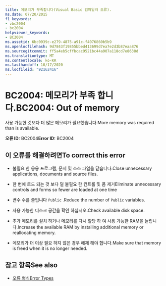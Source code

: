 ```yaml
---
title: 메모리가 부족합니다(Visual Basic 컴파일러 오류).
ms.date: 07/20/2015
f1_keywords:
- vbc2004
- bc2004
helpviewer_keywords:
- BC2004
ms.assetid: 6bc0939c-e279-4875-a91c-f4076860b5b9
ms.openlocfilehash: 9d7843f19855bbed413699d7ea7e2d3b87eaa876
ms.sourcegitcommit: ff5a4eb5cffbcac9521bc44a907a118cd7e8638d
ms.translationtype: MT
ms.contentlocale: ko-KR
ms.lasthandoff: 10/17/2020
ms.locfileid: "92162416"
---
```

# <a name="bc2004-out-of-memory"></a><span data-ttu-id="7104b-102">BC2004: 메모리가 부족 합니다.</span><span class="sxs-lookup"><span data-stu-id="7104b-102">BC2004: Out of memory</span></span>

<span data-ttu-id="7104b-103">사용 가능한 것보다 더 많은 메모리가 필요했습니다.</span><span class="sxs-lookup"><span data-stu-id="7104b-103">More memory was required than is available.</span></span>

 <span data-ttu-id="7104b-104">**오류 ID:** BC2004</span><span class="sxs-lookup"><span data-stu-id="7104b-104">**Error ID:** BC2004</span></span>

## <a name="to-correct-this-error"></a><span data-ttu-id="7104b-105">이 오류를 해결하려면</span><span class="sxs-lookup"><span data-stu-id="7104b-105">To correct this error</span></span>

- <span data-ttu-id="7104b-106">불필요 한 응용 프로그램, 문서 및 소스 파일을 닫습니다.</span><span class="sxs-lookup"><span data-stu-id="7104b-106">Close unnecessary applications, documents and source files.</span></span>

- <span data-ttu-id="7104b-107">한 번에 로드 되는 것 보다 덜 불필요 한 컨트롤 및 폼 제거</span><span class="sxs-lookup"><span data-stu-id="7104b-107">Eliminate unnecessary controls and forms so fewer are loaded at one time</span></span>

- <span data-ttu-id="7104b-108">변수 수를 줄입니다 `Public` .</span><span class="sxs-lookup"><span data-stu-id="7104b-108">Reduce the number of `Public` variables.</span></span>

- <span data-ttu-id="7104b-109">사용 가능한 디스크 공간을 확인 하십시오.</span><span class="sxs-lookup"><span data-stu-id="7104b-109">Check available disk space.</span></span>

- <span data-ttu-id="7104b-110">추가 메모리를 설치 하거나 메모리를 다시 할당 하 여 사용 가능한 RAM을 늘립니다.</span><span class="sxs-lookup"><span data-stu-id="7104b-110">Increase the available RAM by installing additional memory or reallocating memory.</span></span>

- <span data-ttu-id="7104b-111">메모리가 더 이상 필요 하지 않은 경우 해제 해야 합니다.</span><span class="sxs-lookup"><span data-stu-id="7104b-111">Make sure that memory is freed when it is no longer needed.</span></span>

## <a name="see-also"></a><span data-ttu-id="7104b-112">참고 항목</span><span class="sxs-lookup"><span data-stu-id="7104b-112">See also</span></span>

- [<span data-ttu-id="7104b-113">오류 형식</span><span class="sxs-lookup"><span data-stu-id="7104b-113">Error Types</span></span>](../../programming-guide/language-features/error-types.md)
